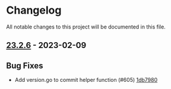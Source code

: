 # Changelog

All notable changes to this project will be documented in this file.

## [23.2.6] - 2023-02-09

## Bug Fixes
* Add version.go to commit helper function (#605) [1db7980](https://github.com/greenbone/pontos/commit/1db7980)

[23.2.6]: https://github.com/greenbone/pontos/compare/v23.2.5...23.2.6